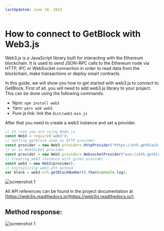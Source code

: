 ```yaml
---
lastUpdated: June 10, 2023
---
```


# How to connect to GetBlock with Web3.js

Web3.js is a JavaScript library built for interacting with the Ethereum blockchain. It is used to send JSON-RPC calls to the Ethereum node via HTTP, IPC or WebSocket connection in order to read data from the blockchain, make transactions or deploy smart contracts.

In this guide, we will show you how to get started with web3.js to connect to GetBlock. First of all, you will need to add web3.js library to your project. This can be done using the following commands:

- Npm: ```npm install web3```
- Yarn: ```yarn add web3```
- Pure js link: link the ```dist/web3.min.js```

After that you need to create a web3 instance and set a provider.

```javascript
// In case you are using Node.js
const Web3 = require('web3');
// Setting getblock node as HTTP provider
const provider = new Web3.providers.HttpProvider("https://eth.getblock.io/mainnet/?api_key=YOUR_API_KEY_HERE");
// or as WebSocket provider
const provider = new Web3.providers.WebsocketProvider("wss://eth.getblock.io/mainnet/?api_key=YOUR_API_KEY_HERE");
// Creating web3 instance with given provider
const web3 = new Web3(provider);
// Initializing web3.eth method
var block = web3.eth.getBlockNumber().then(console.log);
```

![screenshot 1](https://storage.getblock.io/web/docs/guides/how-to-connect-to-getblock-with-web3js/web3js_screenshot.webp)

All API references can be found in the project documentation at [https://web3js.readthedocs.io](https://web3js.readthedocs.io/).

## Method response:

![screenshot 1](https://storage.getblock.io/web/docs/guides/how-to-connect-to-getblock-with-web3js/web3js_screenshot_1.webp)
